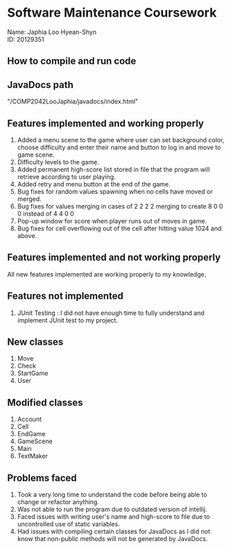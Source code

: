 # Software Maintenance Coursework

Name: Japhia Loo Hyean-Shyn \
ID: 20129351

## How to compile and run code

## JavaDocs path
"/COMP2042LooJaphia/javadocs/index.html"

## Features implemented and working properly
1. Added a menu scene to the game where user can set background color, choose difficulty and enter their name and button to log in and move to game scene.
2. Difficulty levels to the game.
3. Added permanent high-score list stored in file that the program will retrieve according to user playing.
4. Added retry and menu button at the end of the game.
5. Bug fixes for random values spawning when no cells have moved or merged.
6. Bug fixes for values merging in cases of 2 2 2 2 merging to create 8 0 0 0 instead of 4 4 0 0 
7. Pop-up window for score when player runs out of moves in game.
8. Bug fixes for cell overflowing out of the cell after hitting value 1024 and above.

## Features implemented and not working properly
All new features implemented are working properly to my knowledge.

## Features not implemented
1. JUnit Testing : I did not have enough time to fully understand and implement JUnit test to my project. 

## New classes
1. Move
2. Check
3. StartGame
4. User

## Modified classes
1. Account
2. Cell
3. EndGame
4. GameScene
5. Main
6. TextMaker

## Problems faced
1. Took a very long time to understand the code before being able to change or refactor anything.
2. Was not able to run the program due to outdated version of intellij. 
3. Faced issues with writing user's name and high-score to file due to uncontrolled use of static variables.
4. Had issues with compiling certain classes for JavaDocs as I did not know that non-public methods will not be generated by JavaDocs.
